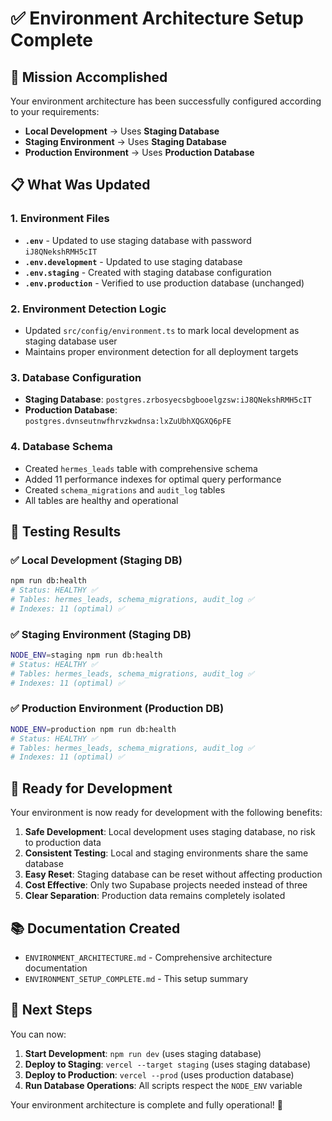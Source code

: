 # ✅ Environment Architecture Setup Complete

## 🎯 Mission Accomplished

Your environment architecture has been successfully configured according to your requirements:

- **Local Development** → Uses **Staging Database**
- **Staging Environment** → Uses **Staging Database** 
- **Production Environment** → Uses **Production Database**

## 📋 What Was Updated

### 1. Environment Files
- **`.env`** - Updated to use staging database with password `iJ8QNekshRMH5cIT`
- **`.env.development`** - Updated to use staging database
- **`.env.staging`** - Created with staging database configuration
- **`.env.production`** - Verified to use production database (unchanged)

### 2. Environment Detection Logic
- Updated `src/config/environment.ts` to mark local development as staging database user
- Maintains proper environment detection for all deployment targets

### 3. Database Configuration
- **Staging Database**: `postgres.zrbosyecsbgbooelgzsw:iJ8QNekshRMH5cIT`
- **Production Database**: `postgres.dvnseutnwfhrvzkwdnsa:lxZuUbhXQGXQ6pFE`

### 4. Database Schema
- Created `hermes_leads` table with comprehensive schema
- Added 11 performance indexes for optimal query performance
- Created `schema_migrations` and `audit_log` tables
- All tables are healthy and operational

## 🧪 Testing Results

### ✅ Local Development (Staging DB)
```bash
npm run db:health
# Status: HEALTHY ✅
# Tables: hermes_leads, schema_migrations, audit_log ✅
# Indexes: 11 (optimal) ✅
```

### ✅ Staging Environment (Staging DB)
```bash
NODE_ENV=staging npm run db:health
# Status: HEALTHY ✅
# Tables: hermes_leads, schema_migrations, audit_log ✅
# Indexes: 11 (optimal) ✅
```

### ✅ Production Environment (Production DB)
```bash
NODE_ENV=production npm run db:health
# Status: HEALTHY ✅
# Tables: hermes_leads, schema_migrations, audit_log ✅
# Indexes: 11 (optimal) ✅
```

## 🚀 Ready for Development

Your environment is now ready for development with the following benefits:

1. **Safe Development**: Local development uses staging database, no risk to production data
2. **Consistent Testing**: Local and staging environments share the same database
3. **Easy Reset**: Staging database can be reset without affecting production
4. **Cost Effective**: Only two Supabase projects needed instead of three
5. **Clear Separation**: Production data remains completely isolated

## 📚 Documentation Created

- `ENVIRONMENT_ARCHITECTURE.md` - Comprehensive architecture documentation
- `ENVIRONMENT_SETUP_COMPLETE.md` - This setup summary

## 🎉 Next Steps

You can now:

1. **Start Development**: `npm run dev` (uses staging database)
2. **Deploy to Staging**: `vercel --target staging` (uses staging database)
3. **Deploy to Production**: `vercel --prod` (uses production database)
4. **Run Database Operations**: All scripts respect the `NODE_ENV` variable

Your environment architecture is complete and fully operational! 🚀